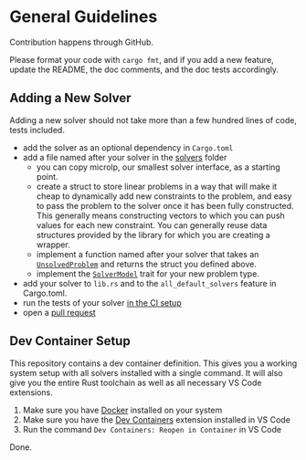 # General Guidelines

Contribution happens through GitHub.

Please format your code with `cargo fmt`, and if you add a new feature, update the README, the doc comments, and the doc tests accordingly.

## Adding a New Solver

Adding a new solver should not take more than a few hundred lines of code, tests included.

- add the solver as an optional dependency in `Cargo.toml`
- add a file named after your solver in the [solvers](./src/solvers) folder
  - you can copy microlp, our smallest solver interface, as a starting point.
  - create a struct to store linear problems in a way that will make it cheap to dynamically add new constraints to the problem,
    and easy to pass the problem to the solver once it has been fully constructed.
    This generally means constructing vectors to which you can push values for each new constraint.
    You can generally reuse data structures provided by the library for which you are creating a wrapper.
  - implement a function named after your solver that takes an [`UnsolvedProblem`](https://docs.rs/good_lp/latest/good_lp/variable/struct.UnsolvedProblem.html) and returns the struct you defined above.
  - implement the [`SolverModel`](https://docs.rs/good_lp/latest/good_lp/index.html#reexport.SolverModel) trait for your new problem type.
- add your solver to `lib.rs` and to the `all_default_solvers` feature in Cargo.toml.
- run the tests of your solver [in the CI setup]([url](https://github.com/rust-or/good_lp/blob/main/.github/workflows/rust.yml))
- open a [pull request](https://github.com/rust-or/good_lp/pulls)

## Dev Container Setup

This repository contains a dev container definition.
This gives you a working system setup with all solvers installed with a single command.
It will also give you the entire Rust toolchain as well as all necessary VS Code extensions.

1. Make sure you have [Docker](https://docs.docker.com/engine/install/) installed on your system
2. Make sure you have the [Dev Containers](https://marketplace.visualstudio.com/items?itemName=ms-vscode-remote.remote-containers) extension installed in VS Code
3. Run the command `Dev Containers: Reopen in Container` in VS Code

Done.
